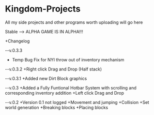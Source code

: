 # Kingdom-Projects
All my side projects and other programs worth uploading will go here


Stable --> ALPHA
GAME IS IN ALPHA!!!



+Changelog


--v.0.3.3
+ Temp Bug Fix for NYI throw out of inventory mechanism

--v.0.3.2
+Right click Drag and Drop (Half stack)

--v.0.3.1
+Added new Dirt Block graphics

--v.0.3
+Added a Fully Funtional Hotbar System with scrolling and corresponding inventory addition
+Left click Drag and Drop

--v.0.2
+Version 0.1 not logged
+Movement and jumping
+Collision
+Set world generation
+Breaking blocks
+Placing blocks
